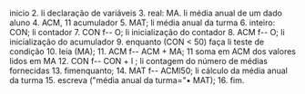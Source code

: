 inicio
2. li declaração de variáveis
3. real: MA. li média anual de um dado aluno
4. ACM, 11 acumulador
5. MAT; li média anual da turma
6. inteiro: CON; li contador
7. CON f-- O; li inicialização do contador
8. ACM f-- O; li inicialização do acumulador
9. enquanto (CON < 50) faça li teste de condição
10. leia (MA);
11. ACM f-- ACM + MA; 11 soma em ACM dos valores lidos em MA
12. CON f-- CON + l ; li contagem do número de médias fornecidas
13. fimenquanto;
14. MAT f-- ACMl50; li cálculo da média anual da turma
15. escreva ("média anual da turma="• MAT);
16. fim.